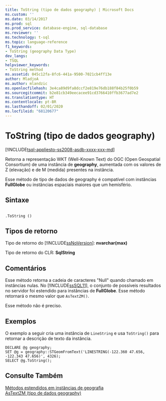 ```yaml
---
title: ToString (tipo de dados geography) | Microsoft Docs
ms.custom: ''
ms.date: 03/14/2017
ms.prod: sql
ms.prod_service: database-engine, sql-database
ms.reviewer: ''
ms.technology: t-sql
ms.topic: language-reference
f1_keywords:
- ToString (geography Data Type)
dev_langs:
- TSQL
helpviewer_keywords:
- ToString method
ms.assetid: 045c12fa-8fc6-441a-9500-7021cb4ff13e
author: MladjoA
ms.author: mlandzic
ms.openlocfilehash: 3e4ca89d9fa8dccf2e819e76db188f84b25f0b59
ms.sourcegitcommit: b2e81cb349eecacee91cd3766410ffb3677ad7e2
ms.translationtype: HT
ms.contentlocale: pt-BR
ms.lasthandoff: 02/01/2020
ms.locfileid: "68120677"
---
```

# <a name="tostring-geography-data-type"></a>ToString (tipo de dados geography)
[!INCLUDE[tsql-appliesto-ss2008-asdb-xxxx-xxx-md](../../includes/tsql-appliesto-ss2008-asdb-xxxx-xxx-md.md)]

  Retorna a representação WKT (Well-Known Text) do OGC (Open Geospatial Consortium) de uma instância de **geography**, aumentada com os valores de Z (elevação) e de M (medida) presentes na instância.  
  
 Esse método de tipo de dados de geography é compatível com instâncias **FullGlobe** ou instâncias espaciais maiores que um hemisfério.  
  
## <a name="syntax"></a>Sintaxe  
  
```  
  
.ToString ()  
```  
  
## <a name="return-types"></a>Tipos de retorno  
 Tipo de retorno do [!INCLUDE[ssNoVersion](../../includes/ssnoversion-md.md)]: **nvarchar(max)**  
  
 Tipo de retorno do CLR: **SqlString**  
  
## <a name="remarks"></a>Comentários  
 Esse método retorna a cadeia de caracteres "Null" quando chamado em instâncias nulas. No [!INCLUDE[ssSQL11](../../includes/sssql11-md.md)], o conjunto de possíveis resultados no servidor foi estendido para instâncias de **FullGlobe**. Esse método retornará o mesmo valor que `AsTextZM()`.  
  
 Esse método não é preciso.  
  
## <a name="examples"></a>Exemplos  
 O exemplo a seguir cria uma instância de `LineString` e usa `ToString()` para retornar a descrição de texto da instância.  
  
```  
DECLARE @g geography;  
SET @g = geography::STGeomFromText('LINESTRING(-122.360 47.656, -122.343 47.656)', 4326);  
SELECT @g.ToString();  
```  
  
## <a name="see-also"></a>Consulte Também  
 [Métodos estendidos em instâncias de geografia](../../t-sql/spatial-geography/extended-methods-on-geography-instances.md)   
 [AsTextZM &#40;tipo de dados geography&#41;](../../t-sql/spatial-geography/astextzm-geography-data-type.md)  
  
  
